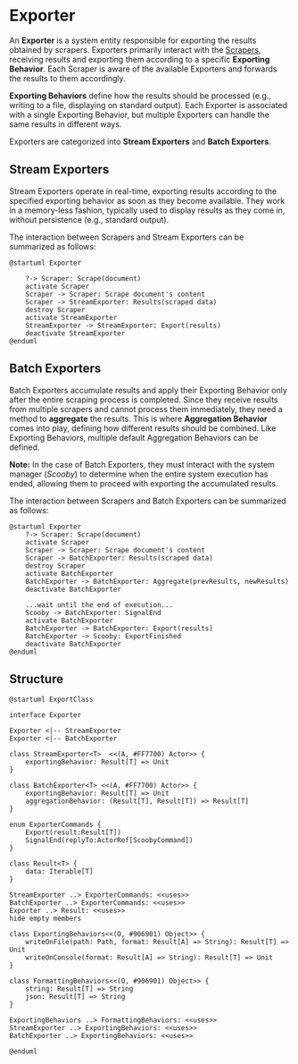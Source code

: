 # Exporter

An **Exporter** is a system entity responsible for exporting the results obtained by scrapers. Exporters primarily
interact with the [Scrapers](Scraper.md), receiving results and exporting them according to a specific **Exporting
Behavior**. Each Scraper is aware of the available Exporters and forwards the results to them accordingly.

**Exporting Behaviors** define how the results should be processed (e.g., writing to a file, displaying on standard
output). Each Exporter is associated with a single Exporting Behavior, but multiple Exporters can handle the same
results in different ways.

Exporters are categorized into **Stream Exporters** and **Batch Exporters**.

## Stream Exporters

Stream Exporters operate in real-time, exporting results according to the specified exporting behavior as soon as they
become available. They work in a memory-less fashion, typically used to display results as they come in, without
persistence (e.g., standard output).

The interaction between Scrapers and Stream Exporters can be summarized as follows:

```plantuml
@startuml Exporter
 
    ?-> Scraper: Scrape(document)
    activate Scraper
    Scraper -> Scraper: Scrape document's content
    Scraper -> StreamExporter: Results(scraped data)
    destroy Scraper
    activate StreamExporter
    StreamExporter -> StreamExporter: Export(results)
    deactivate StreamExporter
@enduml
```

## Batch Exporters

Batch Exporters accumulate results and apply their Exporting Behavior only after the entire scraping process is
completed. Since they receive results from multiple scrapers and cannot process them immediately, they need a method to
**aggregate** the results. This is where **Aggregation Behavior** comes into play, defining how different results should
be combined. Like Exporting Behaviors, multiple default Aggregation Behaviors can be defined.

**Note:** In the case of Batch Exporters, they must interact with the system manager (_Scooby_) to determine when the
entire system execution has ended, allowing them to proceed with exporting the accumulated results.

The interaction between Scrapers and Batch Exporters can be summarized as follows:

```plantuml
@startuml Exporter
    ?-> Scraper: Scrape(document)
    activate Scraper
    Scraper -> Scraper: Scrape document's content
    Scraper -> BatchExporter: Results(scraped data)
    destroy Scraper
    activate BatchExporter
    BatchExporter -> BatchExporter: Aggregate(prevResults, newResults)
    deactivate BatchExporter
    
    ...wait until the end of execution...
    Scooby -> BatchExporter: SignalEnd
    activate BatchExporter
    BatchExporter -> BatchExporter: Export(results)
    BatchExporter -> Scooby: ExportFinished
    deactivate BatchExporter
@enduml
```

## Structure

```plantuml
@startuml ExportClass

interface Exporter

Exporter <|-- StreamExporter
Exporter <|-- BatchExporter

class StreamExporter<T>  <<(A, #FF7700) Actor>> {
    exportingBehavior: Result[T] => Unit
}

class BatchExporter<T> <<(A, #FF7700) Actor>> {
    exportingBehavior: Result[T] => Unit
    aggregationBehavior: (Result[T], Result[T]) => Result[T]
}

enum ExporterCommands {
    Export(result:Result[T])
    SignalEnd(replyTo:ActorRef[ScoobyCommand])
}

class Result<T> {
    data: Iterable[T]
}

StreamExporter ..> ExporterCommands: <<uses>>
BatchExporter ..> ExporterCommands: <<uses>>
Exporter ..> Result: <<uses>>
hide empty members

class ExportingBehaviors<<(O, #906901) Object>> {
    writeOnFile(path: Path, format: Result[A] => String): Result[T] => Unit
    writeOnConsole(format: Result[A] => String): Result[T] => Unit
}

class FormattingBehaviors<<(O, #906901) Object>> {
    string: Result[T] => String
    json: Result[T] => String
}

ExportingBehaviors ..> FormattingBehaviors: <<uses>>
StreamExporter ..> ExportingBehaviors: <<uses>>
BatchExporter ..> ExportingBehaviors: <<uses>>

@enduml
```





